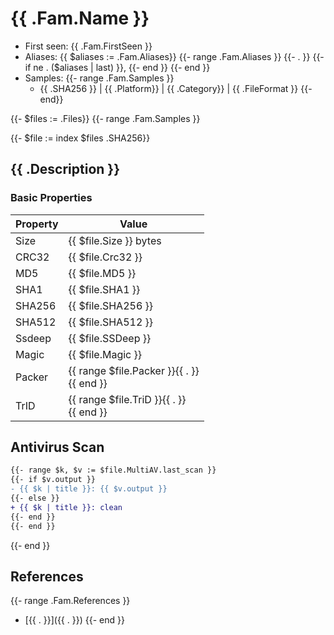 # {{ .Fam.Name }}

* First seen: {{ .Fam.FirstSeen }}
* Aliases: {{ $aliases := .Fam.Aliases}}
{{- range .Fam.Aliases }}
 {{- . }}
{{- if ne . ($aliases | last) }}, {{- end }}
{{- end }}
* Samples:
{{- range .Fam.Samples }}
    - {{ .SHA256 }} | {{ .Platform}} | {{ .Category}} | {{ .FileFormat }}
{{- end}}

{{- $files := .Files}}
{{- range .Fam.Samples }}

{{- $file := index $files .SHA256}}

##  {{ .Description }}
### Basic Properties

| Property | Value |
| --- | --- |
| Size | {{ $file.Size }} bytes |
| CRC32 | {{ $file.Crc32 }} |
| MD5 | {{ $file.MD5 }} |
| SHA1 | {{ $file.SHA1 }} |
| SHA256 | {{ $file.SHA256 }} |
| SHA512 | {{ $file.SHA512 }} |
| Ssdeep | {{ $file.SSDeep }} |
| Magic | {{ $file.Magic }}  |
| Packer | {{ range $file.Packer }}{{ . }}<br />{{ end }} |
| TrID | {{ range $file.TriD }}{{ . }}<br />{{ end }} |

## Antivirus Scan

```diff
{{- range $k, $v := $file.MultiAV.last_scan }}
{{- if $v.output }}
- {{ $k | title }}: {{ $v.output }}
{{- else }}
+ {{ $k | title }}: clean
{{- end }}
{{- end }}
```

{{- end }}

## References

{{- range .Fam.References }}
- [{{ . }}]({{ . }})
{{- end }}
